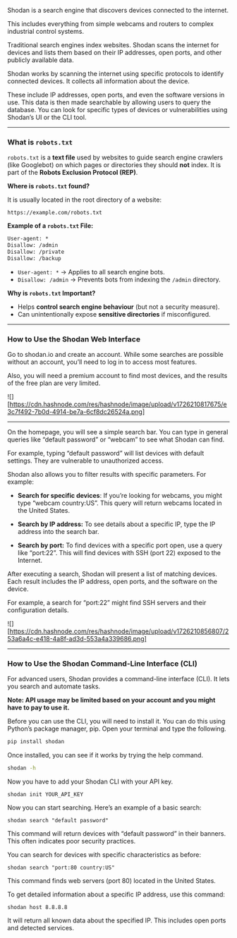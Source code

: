 

Shodan is a search engine that discovers devices connected to the internet.

This includes everything from simple webcams and routers to complex industrial control systems.

Traditional search engines index websites. Shodan scans the internet for devices and lists them based on their IP addresses, open ports, and other publicly available data.

Shodan works by scanning the internet using specific protocols to identify connected devices. It collects all information about the device.

These include IP addresses, open ports, and even the software versions in use. This data is then made searchable by allowing users to query the database. You can look for specific types of devices or vulnerabilities using Shodan’s UI or the CLI tool.

----
### What is `robots.txt`

`robots.txt` is a **text file** used by websites to guide search engine crawlers (like Googlebot) on which pages or directories they should **not** index. It is part of the **Robots Exclusion Protocol (REP)**.

 **Where is `robots.txt` found?**

It is usually located in the root directory of a website:

```
https://example.com/robots.txt
```

 **Example of a `robots.txt` File:**

```txt
User-agent: *
Disallow: /admin
Disallow: /private
Disallow: /backup
```

- `User-agent: *` → Applies to all search engine bots.
- `Disallow: /admin` → Prevents bots from indexing the `/admin` directory.

 **Why is `robots.txt` Important?**

- Helps **control search engine behaviour** (but not a security measure).
- Can unintentionally expose **sensitive directories** if misconfigured.

---

### How to Use the Shodan Web Interface

Go to shodan.io and create an account. While some searches are possible without an account, you’ll need to log in to access most features.

Also, you will need a premium account to find most devices, and the results of the free plan are very limited.

![][https://cdn.hashnode.com/res/hashnode/image/upload/v1726210817675/e3c7f492-7b0d-4914-be7a-6cf8dc26524a.png]

---

On the homepage, you will see a simple search bar. You can type in general queries like “default password” or “webcam” to see what Shodan can find.

For example, typing “default password” will list devices with default settings. They are vulnerable to unauthorized access.

Shodan also allows you to filter results with specific parameters. For example:

- **Search for specific devices**: If you’re looking for webcams, you might type “webcam country:US”. This query will return webcams located in the United States.
    
- **Search by IP address:** To see details about a specific IP, type the IP address into the search bar.
    
- **Search by port:** To find devices with a specific port open, use a query like “port:22”. This will find devices with SSH (port 22) exposed to the Internet.
    

After executing a search, Shodan will present a list of matching devices. Each result includes the IP address, open ports, and the software on the device.

For example, a search for “port:22” might find SSH servers and their configuration details.

![][https://cdn.hashnode.com/res/hashnode/image/upload/v1726210856807/253a6a4c-e418-4a8f-ad3d-553a4a339686.png]

---

### How to Use the Shodan Command-Line Interface (CLI)

For advanced users, Shodan provides a command-line interface (CLI). It lets you search and automate tasks.

**Note: API usage may be limited based on your account and you might have to pay to use it.**

Before you can use the CLI, you will need to install it. You can do this using Python’s package manager, pip. Open your terminal and type the following.

```bash
pip install shodan
```

Once installed, you can see if it works by trying the help command.

```bash
shodan -h
```


Now you have to add your Shodan CLI with your API key.

```plaintext
shodan init YOUR_API_KEY
```

Now you can start searching. Here’s an example of a basic search:

```plaintext
shodan search "default password"
```

This command will return devices with “default password” in their banners. This often indicates poor security practices.

You can search for devices with specific characteristics as before:

```plaintext
shodan search "port:80 country:US"
```

This command finds web servers (port 80) located in the United States.

To get detailed information about a specific IP address, use this command:

```plaintext
shodan host 8.8.8.8
```

It will return all known data about the specified IP. This includes open ports and detected services.